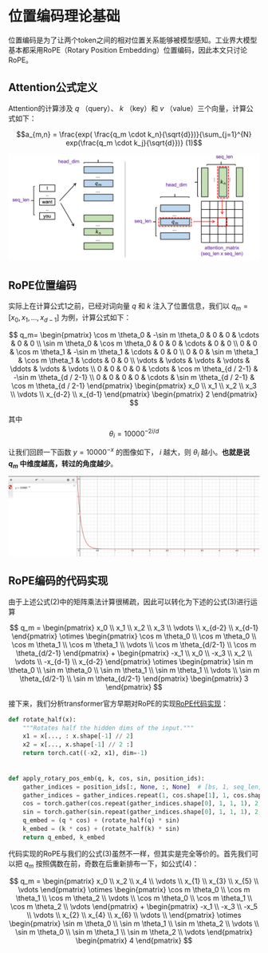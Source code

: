 # 位置编码理论基础

位置编码是为了让两个token之间的相对位置关系能够被模型感知。工业界大模型基本都采用RoPE（Rotary Position Embedding）位置编码，因此本文只讨论RoPE。

## Attention公式定义

Attention的计算涉及 
$q$ 
（query）、
$k$
（key）和
$v$
（value）三个向量，计算公式如下：

$$a_{m,n} = \frac{exp( \frac{q_m \cdot k_n}{\sqrt{d}})}{\sum_{j=1}^{N} exp(\frac{q_m \cdot k_j}{\sqrt{d}})} (1)$$

![img](https://github.com/monster119120/Industrial_LLM_tutorial/raw/main/2_training/algo/long_context/attention_formula.png)

## RoPE位置编码

实际上在计算公式1之前，已经对词向量
$q$
和
$k$
注入了位置信息，我们以
$q_m=[x_0, x_1, \ldots, x_{d-1}]$
为例，计算公式如下：

$$
q_m=
\begin{pmatrix}
\cos m \theta_0 & -\sin m \theta_0 & 0 & 0 & \cdots & 0 & 0 \\
\sin m \theta_0 & \cos m \theta_0 & 0 & 0 & \cdots & 0 & 0 \\
0 & 0 & \cos m \theta_1 & -\sin m \theta_1 & \cdots & 0 & 0 \\
0 & 0 & \sin m \theta_1 & \cos m \theta_1 & \cdots & 0 & 0 \\
\vdots & \vdots & \vdots & \vdots & \ddots & \vdots & \vdots \\
0 & 0 & 0 & 0 & \cdots & \cos m \theta_{d / 2-1} & -\sin m \theta_{d / 2-1} \\
0 & 0 & 0 & 0 & \cdots & \sin m \theta_{d / 2-1} & \cos m \theta_{d / 2-1}
\end{pmatrix}
\begin{pmatrix}
x_0 \\
x_1 \\
x_2 \\
x_3 \\
\vdots \\
x_{d-2} \\
x_{d-1}
\end{pmatrix}
\begin{pmatrix}
2
\end{pmatrix}
$$

其中
$$
\theta_i = 10000^{-2i/d}
$$

让我们回顾一下函数
$y = 10000^{-x}$
的图像如下，
$i$
越大，则
$\theta_i$
越小。**也就是说
$q_m$
中维度越高，转过的角度越少**。

![img](https://github.com/monster119120/Industrial_LLM_tutorial/raw/main/2_training/algo/long_context/theta_formula.png)


## RoPE编码的代码实现

由于上述公式(2)中的矩阵乘法计算很稀疏，因此可以转化为下述的公式(3)进行运算

$$
q_m =
\begin{pmatrix}
x_0 \\
x_1 \\
x_2 \\
x_3 \\
\vdots \\
x_{d-2} \\
x_{d-1}
\end{pmatrix}
\otimes
\begin{pmatrix}
\cos m \theta_0 \\
\cos m \theta_0 \\
\cos m \theta_1 \\
\cos m \theta_1 \\
\vdots \\
\cos m \theta_{d/2-1} \\
\cos m \theta_{d/2-1}
\end{pmatrix}
+
\begin{pmatrix}
-x_1 \\
x_0 \\
-x_3 \\
x_2 \\
\vdots \\
-x_{d-1} \\
x_{d-2}
\end{pmatrix}
\otimes
\begin{pmatrix}
\sin m \theta_0 \\
\sin m \theta_0 \\
\sin m \theta_1 \\
\sin m \theta_1 \\
\vdots \\
\sin m \theta_{d/2-1} \\
\sin m \theta_{d/2-1}
\end{pmatrix}
\begin{pmatrix}
3
\end{pmatrix}
$$


接下来，我们分析transformer官方早期对RoPE的实现[RoPE代码实现](https://github.com/huggingface/transformers/raw/v4.28.0/src/transformers/models/llama/modeling_llama.py)：

```python
def rotate_half(x):
    """Rotates half the hidden dims of the input."""
    x1 = x[..., : x.shape[-1] // 2]
    x2 = x[..., x.shape[-1] // 2 :]
    return torch.cat((-x2, x1), dim=-1)


def apply_rotary_pos_emb(q, k, cos, sin, position_ids):
    gather_indices = position_ids[:, None, :, None]  # [bs, 1, seq_len, 1]
    gather_indices = gather_indices.repeat(1, cos.shape[1], 1, cos.shape[3])
    cos = torch.gather(cos.repeat(gather_indices.shape[0], 1, 1, 1), 2, gather_indices)
    sin = torch.gather(sin.repeat(gather_indices.shape[0], 1, 1, 1), 2, gather_indices)
    q_embed = (q * cos) + (rotate_half(q) * sin)
    k_embed = (k * cos) + (rotate_half(k) * sin)
    return q_embed, k_embed
```

代码实现的RoPE与我们的公式(3)虽然不一样，但其实是完全等价的。首先我们可以把
$q_m$
按照偶数在前，奇数在后重新排布一下，如公式(4)：

$$
q_m =
\begin{pmatrix}
x_0 \\
x_2 \\
x_4 \\
\vdots \\
x_{1} \\
x_{3} \\
x_{5} \\
\vdots
\end{pmatrix}
\otimes
\begin{pmatrix}
\cos m \theta_0 \\
\cos m \theta_1 \\
\cos m \theta_2 \\
\vdots \\
\cos m \theta_0 \\
\cos m \theta_1 \\
\cos m \theta_2 \\
\vdots 
\end{pmatrix}
+
\begin{pmatrix}
-x_1 \\
-x_3 \\
-x_5 \\
\vdots \\
x_{2} \\
x_{4} \\
x_{6} \\
\vdots \\
\end{pmatrix}
\otimes
\begin{pmatrix}
\sin m \theta_0 \\
\sin m \theta_1 \\
\sin m \theta_2 \\
\vdots \\
\sin m \theta_0 \\
\sin m \theta_1 \\
\sin m \theta_2 \\
\vdots 
\end{pmatrix}
\begin{pmatrix}
4
\end{pmatrix}
$$